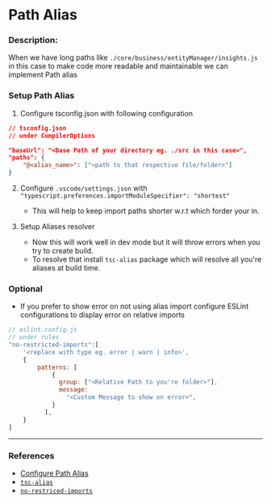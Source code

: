 # Path Alias

### Description:

When we have long paths like `./core/business/entityManager/insights.js` in this case to make code more readable and maintainable we can implement Path alias

### Setup Path Alias

1. Configure tsconfig.json with following configuration

```json
// tsconfig.json
// under CompilerOptions

"baseUrl": "<Base Path of your directory eg. ./src in this case>",
"paths": {
    "@<alias_name>": ["<path to that respective file/folder>"]
}

```

2. Configure `.vscode/settings.json` with `"typescript.preferences.importModuleSpecifier": "shortest"`

   - This will help to keep import paths shorter w.r.t which forder your in.

3. Setup Aliases resolver

   - Now this will work well in dev mode but it will throw errors when you try to create build.
   - To resolve that install `tsc-alias` package which will resolve all you're aliases at build time.

### Optional

- If you prefer to show error on not using alias import configure ESLint configurations to display error on relative imports

```js
// eslint.config.js
// under rules
"no-restricted-imports":[
    '<replace with type eg. error | warn | info>',
    {
        patterns: [
            {
              group: ["<Relative Path to you're folder>"],
              message:
                "<Custom Message to show on error>",
            }
          ],
    }
]

```

---

### References

- [Configure Path Alias](https://webreaper.dev/posts/tsconfig-paths-setup/)
- [`tsc-alias`](https://github.com/justkey007/tsc-alias#readme)
- [`no-restriced-imports`](https://eslint.org/docs/latest/rules/no-restricted-imports)
